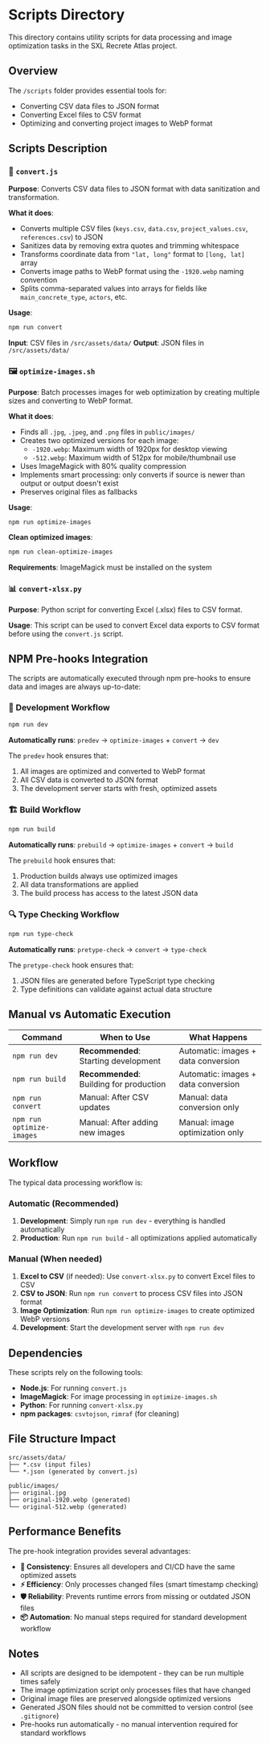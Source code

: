 # Scripts Directory

This directory contains utility scripts for data processing and image optimization tasks in the SXL Recrete Atlas project.

## Overview

The `/scripts` folder provides essential tools for:
- Converting CSV data files to JSON format
- Converting Excel files to CSV format  
- Optimizing and converting project images to WebP format

## Scripts Description

### 🔄 `convert.js`
**Purpose**: Converts CSV data files to JSON format with data sanitization and transformation.

**What it does**:
- Converts multiple CSV files (`keys.csv`, `data.csv`, `project_values.csv`, `references.csv`) to JSON
- Sanitizes data by removing extra quotes and trimming whitespace
- Transforms coordinate data from `"lat, long"` format to `[long, lat]` array
- Converts image paths to WebP format using the `-1920.webp` naming convention
- Splits comma-separated values into arrays for fields like `main_concrete_type`, `actors`, etc.

**Usage**:
```bash
npm run convert
```

**Input**: CSV files in `/src/assets/data/`
**Output**: JSON files in `/src/assets/data/`

### 🖼️ `optimize-images.sh`
**Purpose**: Batch processes images for web optimization by creating multiple sizes and converting to WebP format.

**What it does**:
- Finds all `.jpg`, `.jpeg`, and `.png` files in `public/images/`
- Creates two optimized versions for each image:
  - `-1920.webp`: Maximum width of 1920px for desktop viewing
  - `-512.webp`: Maximum width of 512px for mobile/thumbnail use
- Uses ImageMagick with 80% quality compression
- Implements smart processing: only converts if source is newer than output or output doesn't exist
- Preserves original files as fallbacks

**Usage**:
```bash
npm run optimize-images
```

**Clean optimized images**:
```bash
npm run clean-optimize-images
```

**Requirements**: ImageMagick must be installed on the system

### 📊 `convert-xlsx.py`
**Purpose**: Python script for converting Excel (.xlsx) files to CSV format.

**Usage**: This script can be used to convert Excel data exports to CSV format before using the `convert.js` script.

## NPM Pre-hooks Integration

The scripts are automatically executed through npm pre-hooks to ensure data and images are always up-to-date:

### 🚀 Development Workflow
```bash
npm run dev
```
**Automatically runs**: `predev` → `optimize-images` + `convert` → `dev`

The `predev` hook ensures that:
1. All images are optimized and converted to WebP format
2. All CSV data is converted to JSON format
3. The development server starts with fresh, optimized assets

### 🏗️ Build Workflow
```bash
npm run build
```
**Automatically runs**: `prebuild` → `optimize-images` + `convert` → `build`

The `prebuild` hook ensures that:
1. Production builds always use optimized images
2. All data transformations are applied
3. The build process has access to the latest JSON data

### 🔍 Type Checking Workflow
```bash
npm run type-check
```
**Automatically runs**: `pretype-check` → `convert` → `type-check`

The `pretype-check` hook ensures that:
1. JSON files are generated before TypeScript type checking
2. Type definitions can validate against actual data structure

## Manual vs Automatic Execution

| Command | When to Use | What Happens |
|---------|-------------|--------------|
| `npm run dev` | **Recommended**: Starting development | Automatic: images + data conversion |
| `npm run build` | **Recommended**: Building for production | Automatic: images + data conversion |
| `npm run convert` | Manual: After CSV updates | Manual: data conversion only |
| `npm run optimize-images` | Manual: After adding new images | Manual: image optimization only |

## Workflow

The typical data processing workflow is:

### Automatic (Recommended)
1. **Development**: Simply run `npm run dev` - everything is handled automatically
2. **Production**: Run `npm run build` - all optimizations applied automatically

### Manual (When needed)
1. **Excel to CSV** (if needed): Use `convert-xlsx.py` to convert Excel files to CSV
2. **CSV to JSON**: Run `npm run convert` to process CSV files into JSON format
3. **Image Optimization**: Run `npm run optimize-images` to create optimized WebP versions
4. **Development**: Start the development server with `npm run dev`

## Dependencies

These scripts rely on the following tools:
- **Node.js**: For running `convert.js`
- **ImageMagick**: For image processing in `optimize-images.sh`
- **Python**: For running `convert-xlsx.py`
- **npm packages**: `csvtojson`, `rimraf` (for cleaning)

## File Structure Impact

```
src/assets/data/
├── *.csv (input files)
└── *.json (generated by convert.js)

public/images/
├── original.jpg
├── original-1920.webp (generated)
└── original-512.webp (generated)
```

## Performance Benefits

The pre-hook integration provides several advantages:

- **🔄 Consistency**: Ensures all developers and CI/CD have the same optimized assets
- **⚡ Efficiency**: Only processes changed files (smart timestamp checking)
- **🛡️ Reliability**: Prevents runtime errors from missing or outdated JSON files
- **📦 Automation**: No manual steps required for standard development workflow

## Notes

- All scripts are designed to be idempotent - they can be run multiple times safely
- The image optimization script only processes files that have changed
- Original image files are preserved alongside optimized versions
- Generated JSON files should not be committed to version control (see `.gitignore`)
- Pre-hooks run automatically - no manual intervention required for standard workflows
